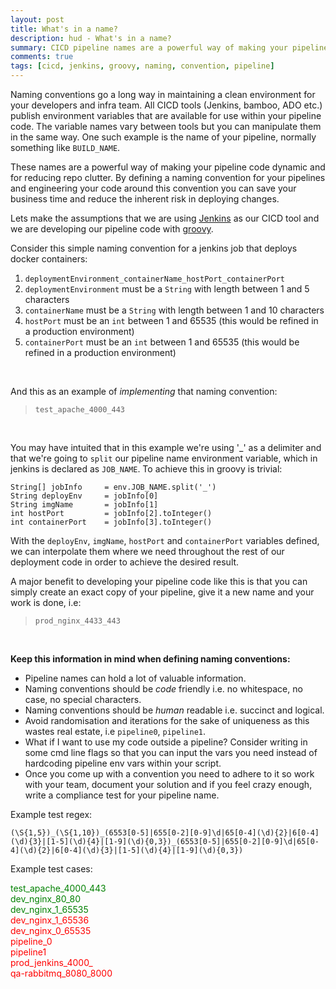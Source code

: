 ```yaml
---
layout: post
title: What's in a name?
description: hud - What's in a name?
summary: CICD pipeline names are a powerful way of making your pipeline code dynamic and for reducing repo clutter
comments: true
tags: [cicd, jenkins, groovy, naming, convention, pipeline]
---
```


Naming conventions go a long way in maintaining a clean environment for your developers and infra team. All CICD tools (Jenkins, bamboo, ADO etc.) publish environment variables that are available for use within your pipeline code. The variable names vary between tools but you can manipulate them in the same way. One such example is the name of your pipeline, normally something like `BUILD_NAME`.

These names are a powerful way of making your pipeline code dynamic and for reducing repo clutter. By defining a naming convention for your pipelines and engineering your code around this convention you can save your business time and reduce the inherent risk in deploying changes.
<br>

Lets make the assumptions that we are using <a href="https://www.jenkins.io" target="_blank">Jenkins</a> as our CICD tool and we are developing our pipeline code with <a href="https://groovy-lang.org" target="_blank">groovy</a>.
<br>

Consider this simple naming convention for a jenkins job that deploys docker containers:
1. `deploymentEnvironment_containerName_hostPort_containerPort`
1. `deploymentEnvironment` must be a `String` with length between 1 and 5 characters
1. `containerName` must be a `String` with length between 1 and 10 characters
1. `hostPort` must be an `int` between 1 and 65535 (this would be refined in a production environment)
1. `containerPort` must be an `int` between 1 and 65535 (this would be refined in a production environment)
<br>

And this as an example of *implementing* that naming convention:
> `test_apache_4000_443`
<br>

You may have intuited that in this example we're using '_' as a delimiter and that we're going to `split` our pipeline name environment variable, which in jenkins is declared as `JOB_NAME`. To achieve this in groovy is trivial:
```
String[] jobInfo     = env.JOB_NAME.split('_')
String deployEnv     = jobInfo[0]
String imgName       = jobInfo[1]
int hostPort         = jobInfo[2].toInteger()
int containerPort    = jobInfo[3].toInteger()
```

With the `deployEnv`, `imgName`, `hostPort` and `containerPort` variables defined, we can interpolate them where we need throughout the rest of our deployment code in order to achieve the desired result.

A major benefit to developing your pipeline code like this is that you can simply create an exact copy of your pipeline, give it a new name and your work is done, i.e:
> `prod_nginx_4433_443`
<br>

**Keep this information in mind when defining naming conventions:**
- Pipeline names can hold a lot of valuable information.
- Naming conventions should be *code* friendly i.e. no whitespace, no case, no special characters.
- Naming conventions should be *human* readable i.e. succinct and logical.
- Avoid randomisation and iterations for the sake of uniqueness as this wastes real estate, i.e `pipeline0`, `pipeline1`.
- What if I want to use my code outside a pipeline? Consider writing in some cmd line flags so that you can input the vars you need instead of hardcoding pipeline env vars within your script.
- Once you come up with a convention you need to adhere to it so work with your team, document your solution and if you feel crazy enough, write a compliance test for your pipeline name.

Example test regex:

`(\S{1,5})_(\S{1,10})_(6553[0-5]|655[0-2][0-9]\d|65[0-4](\d){2}|6[0-4](\d){3}|[1-5](\d){4}|[1-9](\d){0,3})_(6553[0-5]|655[0-2][0-9]\d|65[0-4](\d){2}|6[0-4](\d){3}|[1-5](\d){4}|[1-9](\d){0,3})`

Example test cases:

<span style="color:green">test_apache_4000_443</span><br>
<span style="color:green">dev_nginx_80_80</span><br>
<span style="color:green">dev_nginx_1_65535</span><br>
<span style="color:red">dev_nginx_1_65536</span><br>
<span style="color:red">dev_nginx_0_65535</span><br>
<span style="color:red">pipeline_0</span><br>
<span style="color:red">pipeline1</span><br>
<span style="color:red">prod_jenkins_4000_</span><br>
<span style="color:red">qa-rabbitmq_8080_8000</span><br>
